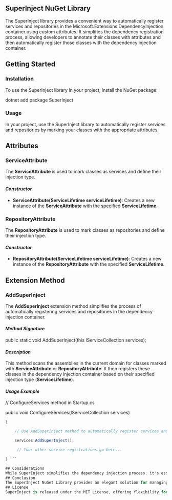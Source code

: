 ## SuperInject NuGet Library

The SuperInject library provides a convenient way to automatically register services and repositories in the Microsoft.Extensions.DependencyInjection container using custom attributes. It simplifies the dependency registration process, allowing developers to annotate their classes with attributes and then automatically register those classes with the dependency injection container.
## Getting Started
### Installation
To use the SuperInject library in your project, install the NuGet package:

dotnet add package SuperInject 

### Usage
In your project, use the SuperInject library to automatically register services and repositories by marking your classes with the appropriate attributes.
## Attributes
### ServiceAttribute
The **ServiceAttribute** is used to mark classes as services and define their injection type.
#### ***Constructor***
- **ServiceAttribute(ServiceLifetime serviceLifetime)**: Creates a new instance of the **ServiceAttribute** with the specified **ServiceLifetime**.
### RepositoryAttribute
The **RepositoryAttribute** is used to mark classes as repositories and define their injection type.
#### ***Constructor***
- **RepositoryAttribute(ServiceLifetime serviceLifetime)**: Creates a new instance of the **RepositoryAttribute** with the specified **ServiceLifetime**.
## Extension Method
### AddSuperInject
The **AddSuperInject** extension method simplifies the process of automatically registering services and repositories in the dependency injection container.
#### ***Method Signature***

public static void AddSuperInject(this IServiceCollection services); 
#### ***Description***
This method scans the assemblies in the current domain for classes marked with **ServiceAttribute** or **RepositoryAttribute**. It then registers these classes in the dependency injection container based on their specified injection type (**ServiceLifetime**).
#### ***Usage Example***

// ConfigureServices method in Startup.cs

public void ConfigureServices(IServiceCollection services)
```csharp
{

    // Use AddSuperInject method to automatically register services and repositories

    services.AddSuperInject();

     // Your other service registrations go here...

} ```

## Considerations
While SuperInject simplifies the dependency injection process, it's essential to be mindful of circular dependencies. Circular dependencies can lead to infinite recursion, and though the library attempts to handle them gracefully, it's advisable to design your application to avoid such scenarios.
## Conclusion
The SuperInject NuGet Library provides an elegant solution for managing dependencies in .NET applications. By leveraging attributes and extension methods, developers can effortlessly register services and repositories, enhancing code readability and maintainability. Install SuperInject in your project today to experience the benefits of streamlined dependency injection.
## License
SuperInject is released under the MIT License, offering flexibility for customization and extension to suit your specific requirements.

